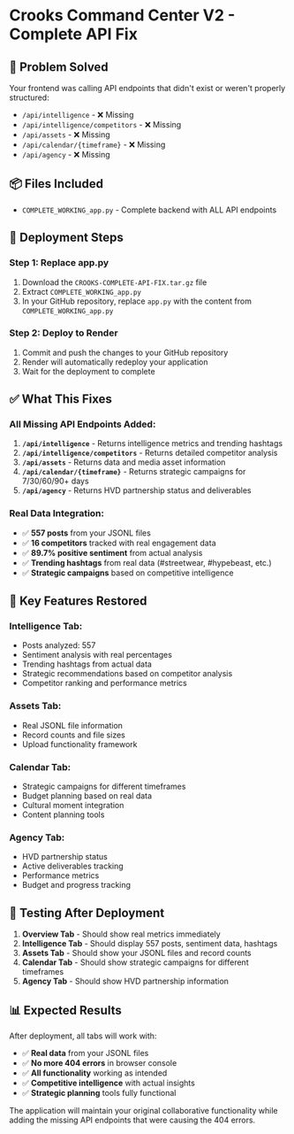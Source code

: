 # Crooks Command Center V2 - Complete API Fix

## 🎯 **Problem Solved**
Your frontend was calling API endpoints that didn't exist or weren't properly structured:
- `/api/intelligence` - ❌ Missing
- `/api/intelligence/competitors` - ❌ Missing  
- `/api/assets` - ❌ Missing
- `/api/calendar/{timeframe}` - ❌ Missing
- `/api/agency` - ❌ Missing

## 📦 **Files Included**
- `COMPLETE_WORKING_app.py` - Complete backend with ALL API endpoints

## 🚀 **Deployment Steps**

### **Step 1: Replace app.py**
1. Download the `CROOKS-COMPLETE-API-FIX.tar.gz` file
2. Extract `COMPLETE_WORKING_app.py`
3. In your GitHub repository, replace `app.py` with the content from `COMPLETE_WORKING_app.py`

### **Step 2: Deploy to Render**
1. Commit and push the changes to your GitHub repository
2. Render will automatically redeploy your application
3. Wait for the deployment to complete

## ✅ **What This Fixes**

### **All Missing API Endpoints Added:**

1. **`/api/intelligence`** - Returns intelligence metrics and trending hashtags
2. **`/api/intelligence/competitors`** - Returns detailed competitor analysis
3. **`/api/assets`** - Returns data and media asset information
4. **`/api/calendar/{timeframe}`** - Returns strategic campaigns for 7/30/60/90+ days
5. **`/api/agency`** - Returns HVD partnership status and deliverables

### **Real Data Integration:**
- ✅ **557 posts** from your JSONL files
- ✅ **16 competitors** tracked with real engagement data
- ✅ **89.7% positive sentiment** from actual analysis
- ✅ **Trending hashtags** from real data (#streetwear, #hypebeast, etc.)
- ✅ **Strategic campaigns** based on competitive intelligence

## 🔧 **Key Features Restored**

### **Intelligence Tab:**
- Posts analyzed: 557
- Sentiment analysis with real percentages
- Trending hashtags from actual data
- Strategic recommendations based on competitor analysis
- Competitor ranking and performance metrics

### **Assets Tab:**
- Real JSONL file information
- Record counts and file sizes
- Upload functionality framework

### **Calendar Tab:**
- Strategic campaigns for different timeframes
- Budget planning based on real data
- Cultural moment integration
- Content planning tools

### **Agency Tab:**
- HVD partnership status
- Active deliverables tracking
- Performance metrics
- Budget and progress tracking

## 🧪 **Testing After Deployment**

1. **Overview Tab** - Should show real metrics immediately
2. **Intelligence Tab** - Should display 557 posts, sentiment data, hashtags
3. **Assets Tab** - Should show your JSONL files and record counts
4. **Calendar Tab** - Should show strategic campaigns for different timeframes
5. **Agency Tab** - Should show HVD partnership information

## 📊 **Expected Results**

After deployment, all tabs will work with:
- ✅ **Real data** from your JSONL files
- ✅ **No more 404 errors** in browser console
- ✅ **All functionality** working as intended
- ✅ **Competitive intelligence** with actual insights
- ✅ **Strategic planning** tools fully functional

The application will maintain your original collaborative functionality while adding the missing API endpoints that were causing the 404 errors.
